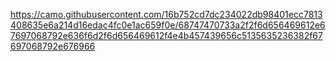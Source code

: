 https://camo.githubusercontent.com/16b752cd7dc234022db98401ecc7813408635e6a214d16edac4fc0e1ac659f0e/68747470733a2f2f6d656469612e67697068792e636f6d2f6d656469612f4e4b457439656c5135635236382f67697068792e676966
